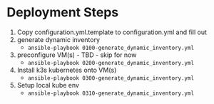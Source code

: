 # Deployment Steps

1. Copy configuration.yml.template to configuration.yml and fill out
2. generate dynamic inventory
    * `ansible-playbook 0100-generate_dynamic_inventory.yml`
3. preconfigure VM(s) - TBD - skip for now
    * `ansible-playbook 0200-generate_dynamic_inventory.yml`
4. Install k3s kubernetes onto VM(s)
    * `ansible-playbook 0300-generate_dynamic_inventory.yml`
5. Setup local kube env
    * `ansible-playbook 0310-generate_dynamic_inventory.yml`
